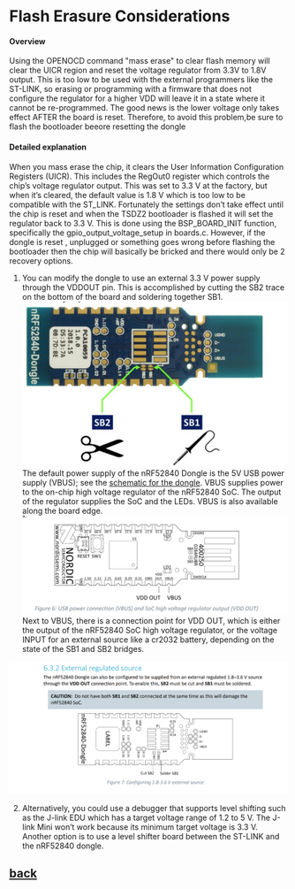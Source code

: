 # Flash Erasure Considerations

#### Overview
 Using the OPENOCD command "mass erase" to clear flash memory will clear the UICR region and reset the voltage regulator from 3.3V to 1.8V output.  This is too low to be used with the external programmers like the ST-LINK, so erasing or programming with a firmware that does not configure the regulator for a higher VDD will leave it in a state where it cannot be re-programmed. The good news is the lower voltage only takes effect AFTER the board is reset. Therefore, to avoid this problem,be sure to flash the bootloader beeore resetting the dongle

#### Detailed explanation
 When you mass erase the chip, it clears the User Information Configuration Registers (UICR).  This includes the RegOut0 register which controls the chip’s voltage regulator output.  This was set to 3.3 V at the factory, but when it’s cleared, the default value is 1.8 V which is too low to be compatible with the ST_LINK.  Fortunately the settings don’t take effect until the chip is reset and when the TSDZ2 bootloader is flashed it will set the regulator back to 3.3 V. This is done using the BSP_BOARD_INIT function, specifically the gpio_output_voltage_setup in boards.c.
  However, if the dongle is reset , unplugged or something goes wrong before flashing the bootloader then the chip will basically be bricked and there would only be 2 recovery options. 


1. You can modify the dongle to use an external 3.3 V power supply through the VDDOUT pin.  This is accomplished by cutting the SB2 trace on the bottom of the board and soldering together SB1.
![](external_power.png)
The default power supply of the nRF52840 Dongle is the 5V USB power supply (VBUS); see the [schematic for the dongle](./pca10059_schematic_and_pcb.pdf). VBUS supplies power to the on-chip high voltage regulator of the nRF52840 SoC. The output of the regulator supplies the SoC and the LEDs. VBUS is also available along the board edge.
![Figure 6](vdd_out.png) 
 Next to VBUS, there is a connection point for VDD OUT, which is either the output of the nRF52840 SoC high voltage regulator, or the voltage INPUT for an external source like a cr2032 battery, depending on the state of the SB1 and SB2 bridges. 

![](external_source.png)

2. Alternatively, you could use a debugger that supports level shifting such as the J-link EDU which has a target voltage range of 1.2 to 5 V. The J-link Mini won’t work because its minimum target voltage is 3.3 V. Another option is to use a level shifter board between the ST-LINK and the nRF52840 dongle.


## [back](../README.md)
